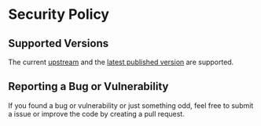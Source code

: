 # Security Policy

## Supported Versions

The current [upstream](https://github.com/konstruktoid/hardening)
and the [latest published version](https://github.com/konstruktoid/hardening/releases) are supported.

## Reporting a Bug or Vulnerability

If you found a bug or vulnerability or just something odd, feel free to submit a issue or improve the code by creating a pull request.
